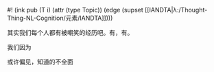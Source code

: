#! (ink pub (T i) (attr (type Topic)) (edge (supset [[IANDTA|λ:/Thought-Thing-NL-Cognition/元素/IANDTA]])))

其实我们每个人都有被嘲笑的经历吧。有，有。

我们因为

或许偏见，知道的不全面